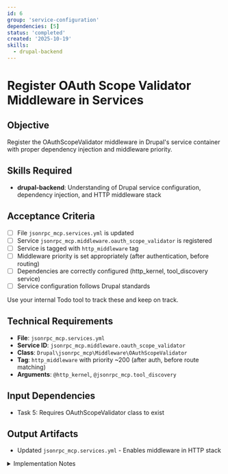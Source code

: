 ```yaml
---
id: 6
group: 'service-configuration'
dependencies: [5]
status: 'completed'
created: '2025-10-19'
skills:
  - drupal-backend
---
```


# Register OAuth Scope Validator Middleware in Services

## Objective

Register the OAuthScopeValidator middleware in Drupal's service container with proper dependency injection and middleware priority.

## Skills Required

- **drupal-backend**: Understanding of Drupal service configuration, dependency injection, and HTTP middleware stack

## Acceptance Criteria

- [ ] File `jsonrpc_mcp.services.yml` is updated
- [ ] Service `jsonrpc_mcp.middleware.oauth_scope_validator` is registered
- [ ] Service is tagged with `http_middleware` tag
- [ ] Middleware priority is set appropriately (after authentication, before routing)
- [ ] Dependencies are correctly configured (http_kernel, tool_discovery service)
- [ ] Service configuration follows Drupal standards

Use your internal Todo tool to track these and keep on track.

## Technical Requirements

- **File**: `jsonrpc_mcp.services.yml`
- **Service ID**: `jsonrpc_mcp.middleware.oauth_scope_validator`
- **Class**: `Drupal\jsonrpc_mcp\Middleware\OAuthScopeValidator`
- **Tag**: `http_middleware` with priority ~200 (after auth, before route matching)
- **Arguments**: `@http_kernel`, `@jsonrpc_mcp.tool_discovery`

## Input Dependencies

- Task 5: Requires OAuthScopeValidator class to exist

## Output Artifacts

- Updated `jsonrpc_mcp.services.yml` - Enables middleware in HTTP stack

<details>
<summary>Implementation Notes</summary>

### File Location

Update existing file: `jsonrpc_mcp.services.yml`

### Service Configuration

Add the following service definition to the services file:

```yaml
services:
  jsonrpc_mcp.middleware.oauth_scope_validator:
    class: Drupal\jsonrpc_mcp\Middleware\OAuthScopeValidator
    arguments:
      - '@http_kernel'
      - '@jsonrpc_mcp.tool_discovery'
    tags:
      - { name: http_middleware, priority: 200, responder: true }
```

### Configuration Details

**Arguments**:

- `@http_kernel`: The wrapped HTTP kernel (standard middleware pattern)
- `@jsonrpc_mcp.tool_discovery`: Tool discovery service for loading tool definitions

**Tag Parameters**:

- `name: http_middleware`: Registers as HTTP middleware
- `priority: 200`: Executes after authentication (300) but before routing (100)
- `responder: true`: Middleware can generate responses (403 errors)

### Middleware Priority Context

Drupal HTTP middleware priorities:

- 300: Page cache
- 250: Authentication
- **200**: OAuth scope validation (our middleware)
- 100: Routing
- 50: Session

Our middleware needs to:

1. Run AFTER authentication to access authenticated user token
2. Run BEFORE routing to intercept invoke endpoint early
3. Priority 200 achieves this positioning

### Existing Services Context

The file should already contain:

- `jsonrpc_mcp.tool_discovery`: Service we depend on
- `jsonrpc_mcp.tool_normalizer`: Related service

Ensure our service is added in a logical location near related services.

### Verification

After updating the file:

1. Clear Drupal cache: `vendor/bin/drush cache:rebuild`
2. Verify service registration: `vendor/bin/drush debug:container jsonrpc_mcp.middleware.oauth_scope_validator`
3. Check middleware stack: Look for our middleware in HTTP kernel
4. Test that middleware intercepts `/mcp/tools/invoke` requests
5. Verify other endpoints are not affected
</details>
